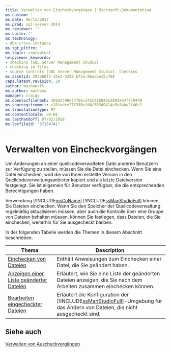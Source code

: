 ```yaml
---
title: Verwalten von Eincheckvorgängen | Microsoft-Dokumentation
ms.custom: ''
ms.date: 06/13/2017
ms.prod: sql-server-2014
ms.reviewer: ''
ms.suite: ''
ms.technology:
- dbe-cross-instance
ms.tgt_pltfrm: ''
ms.topic: conceptual
helpviewer_keywords:
- checkins [SQL Server Management Studio]
- checking in files
- source controls [SQL Server Management Studio], checkins
ms.assetid: 293e60f3-15e3-4258-b73a-8baabe15c760
caps.latest.revision: 20
author: mashamsft
ms.author: mathoma
manager: craigg
ms.openlocfilehash: 3693d798e74f0ec342c916846e2892e64f779449
ms.sourcegitcommit: c18fadce27f330e1d4f36549414e5c84ba2f46c2
ms.translationtype: MT
ms.contentlocale: de-DE
ms.lasthandoff: 07/02/2018
ms.locfileid: "37154741"
---
```

# <a name="manage-checkins"></a>Verwalten von Eincheckvorgängen
  Um Änderungen an einer quellcodeverwalteten Datei anderen Benutzern zur Verfügung zu stellen, müssen Sie die Datei einchecken. Wenn Sie eine Datei einchecken, wird die von Ihnen erstellte Version in den Quellcodeverwaltungsanbieter kopiert und als letzte Dateiversion festgelegt. Sie ist allgemein für Benutzer verfügbar, die die entsprechenden Berechtigungen haben.  
  
 Verwendung [!INCLUDE[msCoName](../includes/msconame-md.md)] [!INCLUDE[ssManStudioFull](../includes/ssmanstudiofull-md.md)] können Sie Dateien einchecken. Wenn Sie den Speicher der Quellcodeverwaltung regelmäßig aktualisieren müssen, aber auch die Kontrolle über eine Gruppe von Dateien behalten müssen, können Sie festlegen, dass Dateien, die Sie einchecken, weiterhin für Sie ausgecheckt bleiben.  
  
 In der folgenden Tabelle werden die Themen in diesem Abschnitt beschrieben.  
  
|Thema|Description|  
|-----------|-----------------|  
|[Einchecken von Dateien](../../2014/database-engine/check-in-files.md)|Enthält Anweisungen zum Einchecken einer Datei, die Sie geändert haben.|  
|[Anzeigen einer Liste geänderter Dateien](../../2014/database-engine/view-a-list-of-modified-files.md)|Erläutert, wie Sie eine Liste der geänderten Dateien anzeigen, die Sie nach dem Arbeiten zusammen einchecken können.|  
|[Bearbeiten eingecheckter Dateien](../../2014/database-engine/edit-checked-in-files.md)|Erläutert die Konfiguration der [!INCLUDE[ssManStudioFull](../includes/ssmanstudiofull-md.md)]-Umgebung für das Ändern von Dateien, die nicht ausgecheckt sind.|  
  
## <a name="see-also"></a>Siehe auch  
 [Verwalten von Auscheckvorgängen](../../2014/database-engine/manage-checkouts.md)  
  
  
